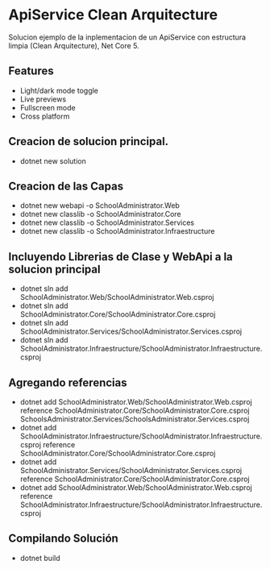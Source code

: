 # ApiService Clean Arquitecture

Solucion ejemplo de la inplementacion de un ApiService con estructura limpia (Clean Arquitecture), Net Core 5.

## Features

- Light/dark mode toggle
- Live previews
- Fullscreen mode
- Cross platform

##  Creacion de solucion principal.
- dotnet new solution

##  Creacion de las Capas 
- dotnet new webapi -o SchoolAdministrator.Web
- dotnet new classlib -o SchoolAdministrator.Core
- dotnet new classlib -o SchoolAdministrator.Services
- dotnet new classlib -o SchoolAdministrator.Infraestructure

## Incluyendo Librerias de Clase y WebApi a la solucion principal
- dotnet sln add SchoolAdministrator.Web/SchoolAdministrator.Web.csproj
- dotnet sln add SchoolAdministrator.Core/SchoolAdministrator.Core.csproj
- dotnet sln add SchoolAdministrator.Services/SchoolAdministrator.Services.csproj
- dotnet sln add SchoolAdministrator.Infraestructure/SchoolAdministrator.Infraestructure.csproj

## Agregando referencias
- dotnet add SchoolAdministrator.Web/SchoolAdministrator.Web.csproj reference SchoolAdministrator.Core/SchoolAdministrator.Core.csproj SchoolsAdministrator.Services/SchoolsAdministrator.Services.csproj
- dotnet add SchoolAdministrator.Infraestructure/SchoolAdministrator.Infraestructure.csproj reference SchoolAdministrator.Core/SchoolAdministrator.Core.csproj
- dotnet add SchoolAdministrator.Services/SchoolAdministrator.Services.csproj reference SchoolAdministrator.Core/SchoolAdministrator.Core.csproj
- dotnet add SchoolAdministrator.Web/SchoolAdministrator.Web.csproj reference SchoolAdministrator.Infraestructure/SchoolAdministrator.Infraestructure.csproj

## Compilando Solución
- dotnet build